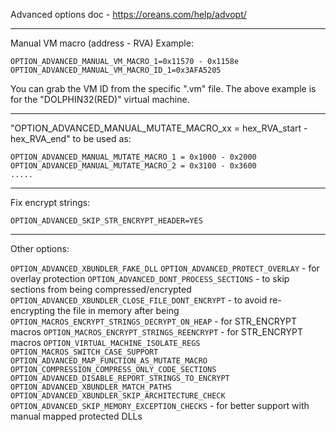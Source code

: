 Advanced options doc - https://oreans.com/help/advopt/

------------------------------------------------------------------------------------------------------------------------

Manual VM macro (address - RVA)
Example:
```
OPTION_ADVANCED_MANUAL_VM_MACRO_1=0x11570 - 0x1158e
OPTION_ADVANCED_MANUAL_VM_MACRO_ID_1=0x3AFA5205
```
You can grab the VM ID from the specific ".vm" file. The above example is for the "DOLPHIN32(RED)" virtual machine.

------------------------------------------------------------------------------------------------------------------------

"OPTION_ADVANCED_MANUAL_MUTATE_MACRO_xx = hex_RVA_start - hex_RVA_end" to be used as:
```
OPTION_ADVANCED_MANUAL_MUTATE_MACRO_1 = 0x1000 - 0x2000
OPTION_ADVANCED_MANUAL_MUTATE_MACRO_2 = 0x3100 - 0x3600
.....
```

------------------------------------------------------------------------------------------------------------------------

Fix encrypt strings:
```
OPTION_ADVANCED_SKIP_STR_ENCRYPT_HEADER=YES
```

------------------------------------------------------------------------------------------------------------------------

Other options:

`OPTION_ADVANCED_XBUNDLER_FAKE_DLL`
`OPTION_ADVANCED_PROTECT_OVERLAY` - for overlay protection
`OPTION_ADVANCED_DONT_PROCESS_SECTIONS` - to skip sections from being compressed/encrypted
`OPTION_ADVANCED_XBUNDLER_CLOSE_FILE_DONT_ENCRYPT` - to avoid re-encrypting the file in memory after being
`OPTION_MACROS_ENCRYPT_STRINGS_DECRYPT_ON_HEAP` - for STR_ENCRYPT macros
`OPTION_MACROS_ENCRYPT_STRINGS_REENCRYPT` - for STR_ENCRYPT macros
`OPTION_VIRTUAL_MACHINE_ISOLATE_REGS`
`OPTION_MACROS_SWITCH_CASE_SUPPORT`
`OPTION_ADVANCED_MAP_FUNCTION_AS_MUTATE_MACRO`
`OPTION_COMPRESSION_COMPRESS_ONLY_CODE_SECTIONS`
`OPTION_ADVANCED_DISABLE_REPORT_STRINGS_TO_ENCRYPT`
`OPTION_ADVANCED_XBUNDLER_MATCH_PATHS`
`OPTION_ADVANCED_XBUNDLER_SKIP_ARCHITECTURE_CHECK`
`OPTION_ADVANCED_SKIP_MEMORY_EXCEPTION_CHECKS` - for better support with manual mapped protected DLLs

